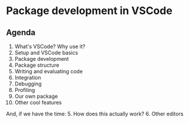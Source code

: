 # Package development in VSCode

## Agenda

1. What's VSCode? Why use it?
2. Setup and VSCode basics
3. Package development
  1. Package structure
  2. Writing and evaluating code
  3. Integration
  4. Debugging
  5. Profiling
  6. Our own package
4. Other cool features

And, if we have the time:
5. How does this actually work?
6. Other editors
